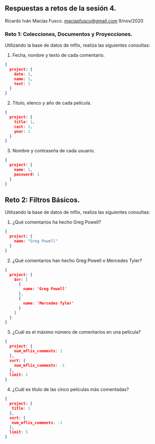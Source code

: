 ## Respuestas a retos de la sesión 4.
Ricardo Iván Macias Fusco.
maciasfusco@gmail.com
9/nov/2020

### Reto 1: Colecciones, Documentos y Proyecciones.

Utilizando la base de datos de mflix, realiza las siguientes consultas:

1. Fecha, nombre y texto de cada comentario.
```json
{
  project: {
    date: 1,
    name: 1,
    text: 1
  }
}
```

2. Título, elenco y año de cada película.
```json
{
  project: {
    title: 1,
    cast: 1,
    year: 1
  }
}
```

3. Nombre y contraseña de cada usuario.
```json
{
  project: {
    name: 1,
    password: 1
  }
}
```


## Reto 2: Filtros Básicos.

Utilizando la base de datos de mflix, realiza las siguientes consultas:

1. ¿Qué comentarios ha hecho Greg Powell?
```json
{
  project: {
    name: "Greg Powell"
  }
}
```

2. ¿Qué comentarios han hecho Greg Powell o Mercedes Tyler?
```json
{
  project: {
    $or: [
      {
        name: 'Greg Powell'
      },
      {
        name: 'Mercedes Tyler'
      }
    ]
  }
}
```

3. ¿Cuál es el máximo número de comentarios en una película?
```json
{
  project: {
    num_mflix_comments: 1
  },
  sort: {
    num_mflix_comments: -1
  },
  limit: 1
}
```

4. ¿Cuál es título de las cinco películas más comentadas?
```json
{
  project: {
   title: 1
  },
  sort: {
   num_mflix_comments: -1
  },
  limit: 5
}
```

